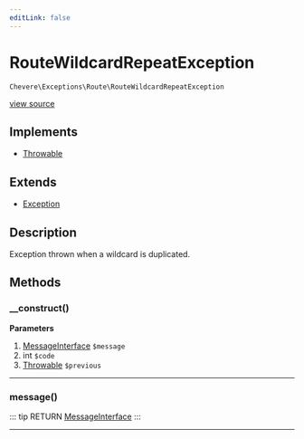 ```yaml
---
editLink: false
---
```


# RouteWildcardRepeatException

`Chevere\Exceptions\Route\RouteWildcardRepeatException`

[view source](https://github.com/chevere/chevere/blob/master/exceptions/Route/RouteWildcardRepeatException.php)

## Implements

- [Throwable](https://www.php.net/manual/class.throwable)

## Extends

- [Exception](../Core/Exception.md)

## Description

Exception thrown when a wildcard is duplicated.

## Methods

### __construct()

**Parameters**

1. [MessageInterface](../../Interfaces/Message/MessageInterface.md) `$message`
2. int `$code`
3. [Throwable](https://www.php.net/manual/class.throwable) `$previous`

---

### message()

::: tip RETURN
[MessageInterface](../../Interfaces/Message/MessageInterface.md)
:::

---

